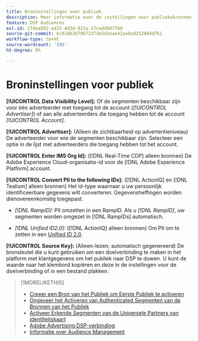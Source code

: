 ```yaml
---
title: Broninstellingen voor publiek
description: Meer informatie over de instellingen voor publieksbronnen.
feature: DSP Audiences
exl-id: 274ea502-ad15-4d3d-922a-17caddb87f69
source-git-commit: 6c918b387067237de5d1eae42ae8ad253884d761
workflow-type: tm+mt
source-wordcount: '192'
ht-degree: 0%

---
```


# Broninstellingen voor publiek

**[!UICONTROL Data Visibility Level]:** Of de segmenten beschikbaar zijn voor één adverteerder met toegang tot de account (*[!UICONTROL Advertiser]*) of aan alle adverteerders die toegang hebben tot de account *[!UICONTROL Account]*.

**[!UICONTROL Advertiser]:** (Alleen de zichtbaarheid op advertentieniveau) De adverteerder voor wie de segmenten beschikbaar zijn. Selecteer een optie in de lijst met adverteerders die toegang hebben tot het account.

**[!UICONTROL Enter IMS Org Id]:** ([!DNL Real-Time CDP] alleen bronnen) De Adobe Experience Cloud-organisatie-id voor de [!DNL Adobe Experience Platform] account.

**[!UICONTROL Convert PII to the following IDs]:** ([!DNL ActionIQ] en [!DNL Tealium] alleen bronnen) Het id-type waarnaar u uw persoonlijk identificeerbare gegevens wilt converteren. Gegevensheffingen worden dienovereenkomstig toegepast.

* *[!DNL RampID]:* PII omzetten in een RampID. Als u *[!DNL RampID]*, uw segmenten worden omgezet in [!DNL RampIDs] automatisch.

* *[!DNL Unified ID2.0]:* ([!DNL ActionIQ] alleen bronnen) Om PII om te zetten in een [Unified ID 2.0](https://unifiedid.com/).

**[!UICONTROL Source Key]:** (Alleen-lezen; automatisch gegenereerd) De bronsleutel die u kunt gebruiken om een doelverbinding te maken in het platform met klantgegevens om het publiek naar DSP te duwen. U kunt de waarde naar het klembord kopiëren en deze in de instellingen voor de doelverbinding of in een bestand plakken.

>[!MORELIKETHIS]
>
>* [Creeer een Bron van het Publiek om Eerste Publiek te activeren](source-create.md)
>* [Ongeveer het Activeren van Authenticated Segmenten van de Bronnen van het Publiek](source-about.md)
>* [Activeer Erkende Segmenten van de Universele Partners van identiteitskaart](source-universal-id.md)
>* [Adobe Advertising DSP-verbinding](https://experienceleague.adobe.com/docs/experience-platform/destinations/catalog/advertising/adobe-advertising-cloud-connection.html)
>* [Informatie over Audience Management](/help/dsp/audiences/audience-about.md)
